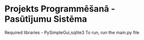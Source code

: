 # Projekts Programmēšanā - Pasūtījumu Sistēma

Required libraries - PySimpleGui,sqlite3
To run, run the main.py file 
